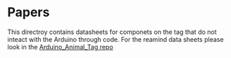 # Papers

This directroy contains datasheets for componets on the tag that do not inteact with the Arduino through code. For the reamind data sheets please look in the [Arduino_Animal_Tag repo](https://github.com/sharkduino/Arduino_Animal_Tag/tree/master/papers)